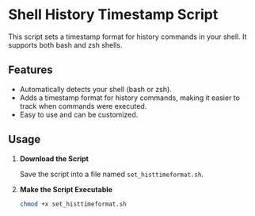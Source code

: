 # Shell History Timestamp Script

This script sets a timestamp format for history commands in your shell. It supports both bash and zsh shells.

## Features

- Automatically detects your shell (bash or zsh).
- Adds a timestamp format for history commands, making it easier to track when commands were executed.
- Easy to use and can be customized.

## Usage

1. **Download the Script**

   Save the script into a file named `set_histtimeformat.sh`.

2. **Make the Script Executable**

   ```bash
   chmod +x set_histtimeformat.sh
